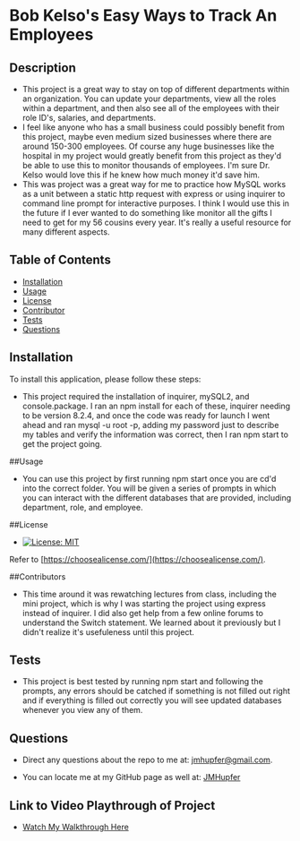 # Bob Kelso's Easy Ways to Track An Employees

  ## Description

  - This project is a great way to stay on top of different departments within an organization. You can update your departments, view all the roles within a department, and then also see all of the employees with their role ID's, salaries, and departments. 
  - I feel like anyone who has a small business could possibly benefit from this project, maybe even medium sized businesses where there are around 150-300 employees. Of course any huge businesses like the hospital in my project would greatly benefit from this project as they'd be able to use this to monitor thousands of employees. I'm sure Dr. Kelso would love this if he knew how much money it'd save him.
  - This was project was a great way for me to practice how MySQL works as a unit between a static http request with express or using inquirer to command line prompt for interactive purposes. I think I would use this in the future if I ever wanted to do something like monitor all the gifts I need to get for my 56 cousins every year. It's really a useful resource for many different aspects.

  ## Table of Contents

  - [Installation](#installation)
  - [Usage](#usage)
  - [License](#license)
  - [Contributor](#contributors)
  - [Tests](#tests)
  - [Questions](#questions) 

  
  ## Installation
  
  To install this application, please follow these steps:
  
  - This project required the installation of inquirer, mySQL2, and console.package. I ran an npm install for each of these, inquirer needing to be version 8.2.4, and once the code was ready for launch I went ahead and ran mysql -u root -p, adding my password just to describe my tables and verify the information was correct, then I ran npm start to get the project going.
  
  ##Usage
  
  - You can use this project by first running npm start once you are cd'd into the correct folder. You will be given a series of prompts in which you can interact with the different databases that are provided, including department, role, and employee. 
  
  ##License

  - [![License: MIT](https://img.shields.io/badge/License-MIT-yellow.svg)](https://opensource.org/licenses/MIT)

  Refer to [https://choosealicense.com/](https://choosealicense.com/).

  ##Contributors

  - This time around it was rewatching lectures from class, including the mini project, which is why I was starting the project using express instead of inquirer. I did also get help from a few online forums to understand the Switch statement. We learned about it previously but I didn't realize it's usefuleness until this project. 

  ## Tests

  - This project is best tested by running npm start and following the prompts, any errors should be catched if something is not filled out right and if everything is filled out correctly you will see updated databases whenever you view any of them.

  ## Questions

  - Direct any questions about the repo to me at: jmhupfer@gmail.com. 
  
  - You can locate me at my GitHub page as well at: [JMHupfer](https://github.com/JMHupfer/)


  ## Link to Video Playthrough of Project
  
  - <a href="https://drive.google.com/file/d/1px2yDh7LqFRzzpIujHbaNzGIl5GfbNRt/view" target="blank">Watch My Walkthrough Here</a>
